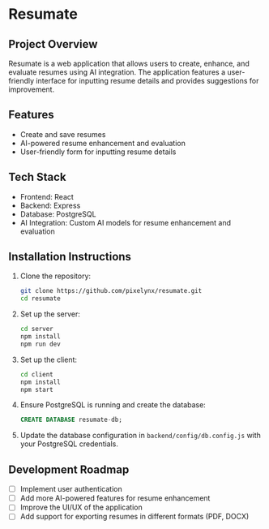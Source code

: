 # Resumate

## Project Overview
Resumate is a web application that allows users to create, enhance, and evaluate resumes using AI integration. The application features a user-friendly interface for inputting resume details and provides suggestions for improvement.

## Features
- Create and save resumes
- AI-powered resume enhancement and evaluation
- User-friendly form for inputting resume details

## Tech Stack
- Frontend: React
- Backend: Express
- Database: PostgreSQL
- AI Integration: Custom AI models for resume enhancement and evaluation

## Installation Instructions
1. Clone the repository:
   ```bash
   git clone https://github.com/pixelynx/resumate.git
   cd resumate
   ```

2. Set up the server:
   ```bash
   cd server
   npm install
   npm run dev
   ```

3. Set up the client:
   ```bash
   cd client
   npm install
   npm start
   ```

4. Ensure PostgreSQL is running and create the database:
   ```sql
   CREATE DATABASE resumate-db;
   ```

5. Update the database configuration in `backend/config/db.config.js` with your PostgreSQL credentials.

## Development Roadmap
- [ ] Implement user authentication
- [ ] Add more AI-powered features for resume enhancement
- [ ] Improve the UI/UX of the application
- [ ] Add support for exporting resumes in different formats (PDF, DOCX)
